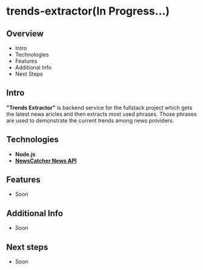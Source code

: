 # trends-extractor(In Progress...)

## Overview

- Intro
- Technologies
- Features
- Additional Info
- Next Steps

## **Intro**

**"Trends Extractor"** is backend service for the fullstack project which gets the latest news aricles and then extracts most used phrases. Those phrases are used to demonstrate the current trends among news providers.

## **Technologies**

- **Node.js**
- **[NewsCatcher News API][newscatcher_api]**

## **Features**

- Soon

## **Additional Info**

- Soon

## **Next steps**

- Soon

[newscatcher_api]: https://newscatcherapi.com/
